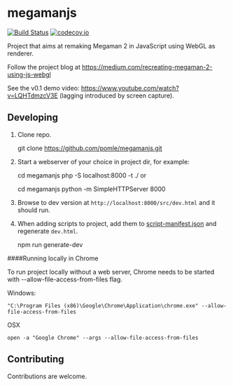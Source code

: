 # megamanjs
[![Build Status](https://travis-ci.org/pomle/megamanjs.svg?branch=master)][1]
[![codecov.io](https://codecov.io/github/pomle/megamanjs/coverage.svg?branch=master)](https://codecov.io/github/pomle/megamanjs?branch=master)

Project that aims at remaking Megaman 2 in JavaScript using WebGL as renderer. 

Follow the project blog at https://medium.com/recreating-megaman-2-using-js-webgl

See the v0.1 demo video: https://www.youtube.com/watch?v=LQHTdmzcV3E (lagging introduced by screen capture).

## Developing

1) Clone repo.

    git clone https://github.com/pomle/megamanjs.git

2) Start a webserver of your choice in project dir, for example:

    cd megamanjs
    php -S localhost:8000 -t ./
or

    cd megamanjs
    python -m SimpleHTTPServer 8000
  
3) Browse to dev version at `http://localhost:8000/src/dev.html` and it should run.

4) When adding scripts to project, add them to [script-manifest.json](https://github.com/pomle/megamanjs/blob/master/src/script-manifest.json) and regenerate `dev.html`.

    npm run generate-dev


####Running locally in Chrome

To run project locally without a web server, Chrome needs to be started with --allow-file-access-from-files flag.

Windows:

    "C:\Program Files (x86)\Google\Chrome\Application\chrome.exe" --allow-file-access-from-files

OSX

    open -a "Google Chrome" --args --allow-file-access-from-files
    
## Contributing

Contributions are welcome.

[1]: https://travis-ci.org/pomle/megamanjs
